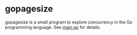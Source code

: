 gopagesize
==========

gopagesize is a small program to explore concurrency in the Go programming language. 
See [main.go](main.go) for details.
